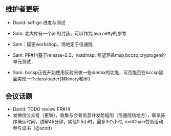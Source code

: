 ## 维护者更新
- David: sdf-go 进度与测试
- Sam: 北大库有一个jni的封装，可以作为java netty的参考
- Sam：国密workshop，场地定于信通院, 

- Sam: PR#14基于release-2.2，roadmap: 希望涵盖msp,bccsp,cryptogen的单元测试
- Sam: bccsp正在开始使用反射来做一些idemix的功能，可否能否在bccsp里面实现一个classloader(非binary和dll)
## 会议话题
- David: TODO review PR#14
- 发微信公众号（更新），收集与会者信息并发给程阳（信通院场地方），联系陈序确认时间，讲解45分钟，实验0.5小时，最多3个小时, rootChain赞助活动参与证书（@scott）